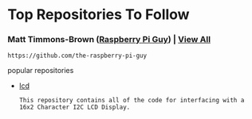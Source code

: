 # Top Repositories To Follow

### Matt Timmons-Brown (<a href="https://github.com/the-raspberry-pi-guy">Raspberry Pi Guy</a>) | <a href="https://github.com/the-raspberry-pi-guy?tab=repositories">View All </a>
  
    https://github.com/the-raspberry-pi-guy
    
popular repositories
* <a href="https://github.com/the-raspberry-pi-guy/lcd">lcd</a>
   
      This repository contains all of the code for interfacing with a 16x2 Character I2C LCD Display. 
   
